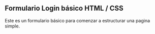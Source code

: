 ## Formulario Login básico HTML / CSS

Este es un formulario básico para comenzar a estructurar una pagina simple.